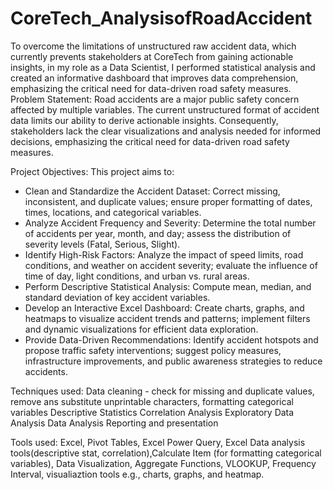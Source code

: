 # CoreTech_AnalysisofRoadAccident
To overcome the limitations of unstructured raw accident data, which currently prevents stakeholders at CoreTech from gaining actionable insights, in my role as a Data Scientist, I performed statistical analysis and created an informative dashboard that improves data comprehension, emphasizing the critical need for data-driven road safety measures.
Problem Statement:
Road accidents are a major public safety concern affected by multiple variables. The current unstructured format of accident data limits our ability to derive actionable insights. Consequently, stakeholders lack the clear visualizations and analysis needed for informed decisions, emphasizing the critical need for data-driven road safety measures.

Project Objectives: This project aims to:

- Clean and Standardize the Accident Dataset: Correct missing, inconsistent, and duplicate values; ensure proper formatting of dates, times, locations, and categorical variables.
- Analyze Accident Frequency and Severity: Determine the total number of accidents per year, month, and day; assess the distribution of severity levels (Fatal, Serious, Slight).
- Identify High-Risk Factors: Analyze the impact of speed limits, road conditions, and weather on accident severity; evaluate the influence of time of day, light conditions, and urban vs. rural areas.
- Perform Descriptive Statistical Analysis: Compute mean, median, and standard deviation of key accident variables.
- Develop an Interactive Excel Dashboard: Create charts, graphs, and heatmaps to visualize accident trends and patterns; implement filters and dynamic visualizations for efficient data exploration.
- Provide Data-Driven Recommendations: Identify accident hotspots and propose traffic safety interventions; suggest policy measures, infrastructure improvements, and public awareness strategies to reduce accidents.

Techniques used:
Data cleaning - check for missing and duplicate values, remove ans substitute unprintable characters, formatting categorical variables
Descriptive Statistics
Correlation Analysis
Exploratory Data Analysis
Data Analysis
Reporting and presentation

Tools used:
Excel, Pivot Tables, Excel Power Query, Excel Data analysis tools(descriptive stat, correlation),Calculate Item (for formatting categorical variables), Data Visualization, Aggregate Functions, VLOOKUP, Frequency Interval, visualiaztion tools e.g., charts, graphs, and heatmap.
